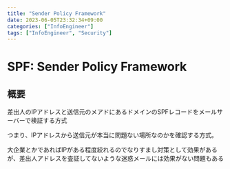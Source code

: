 ```yaml
---
title: "Sender Policy Framework"
date: 2023-06-05T23:32:34+09:00
categories: ["InfoEngineer"]
tags: ["InfoEngineer", "Security"]
---
```

# SPF: Sender Policy Framework

## 概要

差出人のIPアドレスと送信元のメアドにあるドメインのSPFレコードをメールサーバーで検証する方式

つまり、IPアドレスから送信元が本当に問題ない場所なのかを確認する方式。

大企業とかであればIPがある程度絞れるのでなりすまし対策として効果があるが、差出人アドレスを査証してないような迷惑メールには効果がない問題もある